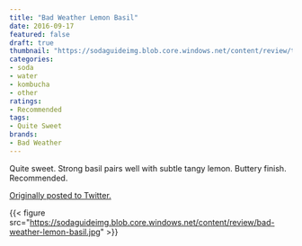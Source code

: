 ```yaml
---
title: "Bad Weather Lemon Basil"
date: 2016-09-17
featured: false
draft: true
thumbnail: "https://sodaguideimg.blob.core.windows.net/content/review/thumbs/bad-weather-lemon-basil.jpg"
categories:
- soda
- water
- kombucha
- other
ratings:
- Recommended
tags:
- Quite Sweet
brands:
- Bad Weather
---
```


Quite sweet. Strong basil pairs well with subtle tangy lemon. Buttery finish. Recommended.

[Originally posted to Twitter.](https://twitter.com/Cavorter/status/777255622077214720)

{{< figure src="https://sodaguideimg.blob.core.windows.net/content/review/bad-weather-lemon-basil.jpg" >}}

